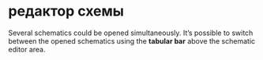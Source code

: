 # редактор схемы

Several schematics could be opened simultaneously. It’s possible to switch between the opened schematics using the **tabular bar** above the schematic editor area.
